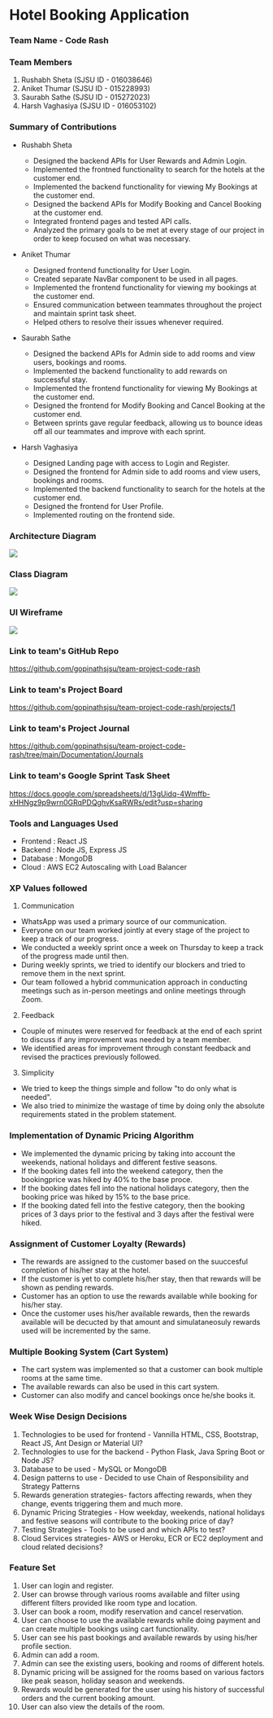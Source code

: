 # Hotel Booking Application

### Team Name - Code Rash

### Team Members 
1. Rushabh Sheta (SJSU ID - 016038646)
2. Aniket Thumar (SJSU ID - 015228993) 
3. Saurabh Sathe (SJSU ID - 015272023)
4. Harsh Vaghasiya (SJSU ID - 016053102) 

### Summary of Contributions
- Rushabh Sheta
  - Designed the backend APIs for User Rewards and Admin Login.
  - Implemented the frontned functionality to search for the hotels at the customer end.
  - Implemented the backend functionality for viewing My Bookings at the customer end.
  - Designed the backend APIs for Modify Booking and Cancel Booking at the customer end.
  - Integrated frontend pages and tested API calls.
  - Analyzed the primary goals to be met at every stage of our project in order to keep focused on what was necessary.
  
- Aniket Thumar
  - Designed frontend functionality for User Login.
  - Created separate NavBar component to be used in all pages.
  - Implemented the frontend functionality for viewing my bookings at the customer end.
  - Ensured communication between teammates throughout the project and maintain sprint task sheet.
  - Helped others to resolve their issues whenever required.

- Saurabh Sathe
  - Designed the backend APIs for Admin side to add rooms and view users, bookings and rooms.
  - Implemented the backend functionality to add rewards on successful stay.
  - Implemented the frontend functionality for viewing My Bookings at the customer end.
  - Designed the frontend for Modify Booking and Cancel Booking at the customer end.
  - Between sprints gave regular feedback, allowing us to bounce ideas off all our teammates and improve with each sprint.

- Harsh Vaghasiya
  - Designed Landing page with access to Login and Register.
  - Designed the frontend for Admin side to add rooms and view users, bookings and rooms.
  - Implemented the backend functionality to search for the hotels at the customer end.
  - Designed the frontend for User Profile.
  - Implemented routing on the frontend side.
  

### Architecture Diagram
![](https://github.com/gopinathsjsu/team-project-code-rash/blob/main/Documentation/Diagrams/Architecture%20Diagram.jpeg)

### Class Diagram
![](https://github.com/gopinathsjsu/team-project-code-rash/blob/main/Documentation/Diagrams/Class%20Diagram.png)

### UI Wireframe
![](https://github.com/gopinathsjsu/team-project-code-rash/blob/main/Documentation/UI%20Wireframe/UI%20Wireframe.png)

### Link to team's GitHub Repo 
https://github.com/gopinathsjsu/team-project-code-rash

### Link to team's Project Board
https://github.com/gopinathsjsu/team-project-code-rash/projects/1

### Link to team's Project Journal
https://github.com/gopinathsjsu/team-project-code-rash/tree/main/Documentation/Journals

### Link to team's Google Sprint Task Sheet
https://docs.google.com/spreadsheets/d/13gUidq-4Wmffb-xHHNgz9p9wrn0GRqPDQghvKsaRWRs/edit?usp=sharing

### Tools and Languages Used
- Frontend : React JS
- Backend : Node JS, Express JS
- Database : MongoDB
- Cloud : AWS EC2 Autoscaling with Load Balancer

### XP Values followed
1. Communication
  - WhatsApp was used a primary source of our communication.
  - Everyone on our team worked jointly at every stage of the project to keep a track of our progress.
  - We conducted a weekly sprint once a week on Thursday to keep a track of the progress made until then.
  - During weekly sprints, we tried to identify our blockers and tried to remove them in the next sprint.
  - Our team followed a hybrid communication approach in conducting meetings such as in-person meetings and online meetings through Zoom.   

2. Feedback
  - Couple of minutes were reserved for feedback at the end of each sprint to discuss if any improvement was needed by a team member. 
  - We identified areas for improvement through constant feedback and revised the practices previously followed. 
   
3. Simplicity
  - We tried to keep the things simple and follow "to do only what is needed".
  - We also tried to minimize the wastage of time by doing only the absolute requirements stated in the problem statement.
  
### Implementation of Dynamic Pricing Algorithm 
  - We implemented the dynamic pricing by taking into account the weekends, national holidays and different festive seasons.
  - If the booking dates fell into the weekend category, then the bookingprice was hiked by 40% to the base proce.
  - If the booking dates fell into the national holidays category, then the booking price was hiked by 15% to the base price.
  - If the booking dated fell into the festive category, then the booking prices of 3 days prior to the festival and 3 days after the festival were hiked.

### Assignment of Customer Loyalty (Rewards)
  - The rewards are assigned to the customer based on the suuccesful completion of his/her stay at the hotel.
  - If the customer is yet to complete his/her stay, then that rewards will be shown as pending rewards.
  - Customer has an option to use the rewards available while booking for his/her stay.
  - Once the customer uses his/her available rewards, then the rewards available will be decucted by that amount and simulataneosuly rewards used will be incremented by the same.

### Multiple Booking System (Cart System)
  - The cart system was implemented so that a customer can book multiple rooms at the same time.
  - The available rewards can also be used in this cart system.
  - Customer can also modify and cancel bookings once he/she books it.
 
### Week Wise Design Decisions
1. Technologies to be used for frontend - Vannilla HTML, CSS, Bootstrap, React JS, Ant Design or Material UI?
2. Technologies to use for the backend - Python Flask, Java Spring Boot or Node JS?
3. Database to be used - MySQL or MongoDB
4. Design patterns to use - Decided to use Chain of Responsibility and Strategy Patterns
5. Rewards generation strategies- factors affecting rewards, when they change, events triggering them and much more.
6. Dynamic Pricing Strategies - How weekday, weekends, national holidays and festive seasons will contribute to the booking price of day?
7. Testing Strategies - Tools to be used and which APIs to test?
8. Cloud Services strategies- AWS or Heroku, ECR or EC2 deployment and cloud related decisions? 

### Feature Set
1. User can login and register.
2. User can browse through various rooms available and filter using different filters provided like room type and location.
3. User can book a room, modify reservation and cancel reservation.
4. User can choose to use the available rewards while doing payment and can create multiple bookings using cart functionality.
5. User can see his past bookings and available rewards by using his/her profile section.
6. Admin can add a room.
7. Admin can see the existing users, booking and rooms of different hotels.
8. Dynamic pricing will be assigned for the rooms based on various factors like peak season, holiday season and weekends.
9. Rewards would be generated for the user using his history of successful orders and the current booking amount.
10. User can also view the details of the room.
